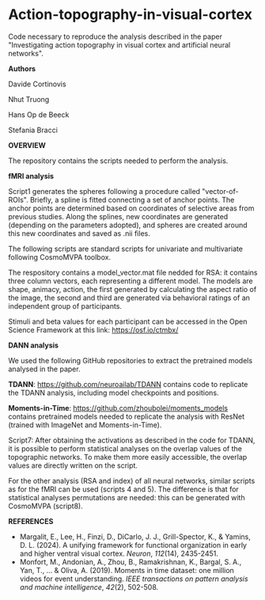 # Action-topography-in-visual-cortex

Code necessary to reproduce the analysis described in the paper "Investigating action topography in visual cortex and artificial neural networks".

**Authors**

Davide Cortinovis

Nhut Truong

Hans Op de Beeck

Stefania Bracci

**OVERVIEW**

The repository contains the scripts needed to perform the analysis.

**fMRI analysis**

Script1 generates the spheres following a procedure called "vector-of-ROIs". Briefly, a spline is fitted connecting a set of anchor points. The anchor points are determined based on coordinates of selective areas from previous studies. Along the splines, new coordinates are generated (depending on the parameters adopted), and spheres are created around this new coordinates and saved as .nii files.

The following scripts are standard scripts for univariate and multivariate following CosmoMVPA toolbox.

The respository contains a model_vector.mat file nedded for RSA: it contains three column vectors, each representing a different model. The models are shape, animacy, action, the first generated by calculating the aspect ratio of the image, the second and third are generated via behavioral ratings of an independent group of participants.

Stimuli and beta values for each participant can be accessed in the Open Science Framework at this link: https://osf.io/ctmbx/

**DANN analysis**

We used the following GitHub repositories to extract the pretrained models analysed in the paper.

**TDANN**: https://github.com/neuroailab/TDANN contains code to replicate the TDANN analysis, including model checkpoints and positions.

**Moments-in-Time**: https://github.com/zhoubolei/moments_models contains pretrained models needed to replicate the analysis with ResNet (trained with ImageNet and Moments-in-Time).

Script7: After obtaining the activations as described in the code for TDANN, it is possible to perform statistical analyses on the overlap values of the topographic networks. To make them more easily accessible, the overlap values are directly written on the script.

For the other analysis (RSA and index) of all neural networks, similar scripts as for the fMRI can be used (scripts 4 and 5). The difference is that for statistical analyses permutations are needed: this can be generated with CosmoMVPA (script8).

**REFERENCES**

 - Margalit, E., Lee, H., Finzi, D., DiCarlo, J. J., Grill-Spector, K., & Yamins, D. L. (2024). A unifying framework for  functional organization in early and higher ventral visual cortex. _Neuron_, _112_(14), 2435-2451.
 - Monfort, M., Andonian, A., Zhou, B., Ramakrishnan, K., Bargal, S. A., Yan, T., ... & Oliva, A. (2019). Moments in time dataset: one million videos for event understanding. _IEEE transactions on pattern analysis and machine intelligence_, _42_(2), 502-508.
